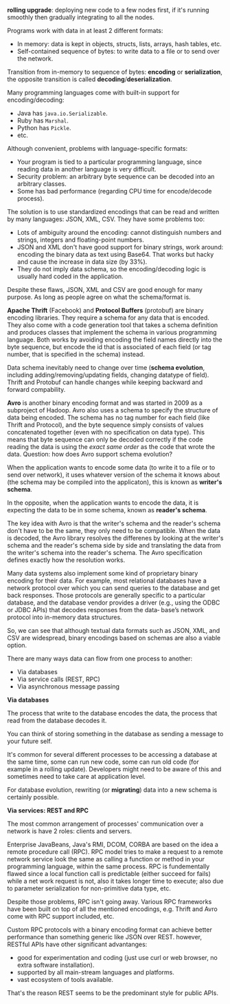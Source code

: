 **rolling upgrade**: deploying new code to a few nodes first, if it's running smoothly then gradually integrating to all the nodes.

Programs work with data in at least 2 different formats:
- In memory: data is kept in objects, structs, lists, arrays, hash tables, etc.
- Self-contained sequence of bytes: to write data to a file or to send over the network.

Transition from in-memory to sequence of bytes: **encoding** or **serialization**, the opposite transition is called **decoding**/**deserialization**.

Many programming languages come with built-in support for encoding/decoding:
- Java has `java.io.Serializable`.
- Ruby has `Marshal`.
- Python has `Pickle`.
- etc.

Although convenient, problems with language-specific formats:
- Your program is tied to a particular programming language, since reading data in another language is very difficult.
- Security problem: an arbitrary byte sequence can be decoded into an arbitrary classes.
- Some has bad performance (regarding CPU time for encode/decode process).

The solution is to use standardized encodings that can be read and written by many languages: JSON, XML, CSV. They have some problems too:
- Lots of ambiguity around the encoding: cannot distinguish numbers and strings, integers and floating-point numbers.
- JSON and XML don't have good support for binary strings, work around: encoding the binary data as text using Base64. That works but hacky and cause the increase in data size (by 33%).
- They do not imply data schema, so the encoding/decoding logic is usually hard coded in the application.

Despite these flaws, JSON, XML and CSV are good enough for many purpose. As long as people agree on what the schema/format is.

**Apache Thrift** (Facebook) and **Protocol Buffers** (protobuf) are binary encoding libraries. They require a schema for any data that is encoded. They also come with a code generation tool that takes a schema definition and produces classes that implement the schema in various programming language. Both works by avoiding encoding the field names directly into the byte sequence, but encode the id that is associated of each field (or tag number, that is specified in the schema) instead.

Data schema inevitably need to change over time (**schema evolution**, including adding/removing/updating fields, changing datatype of field). Thrift and Protobuf can handle changes while keeping backward and forward compability.

**Avro** is another binary encoding format and was started in 2009 as a subproject of Hadoop. Avro also uses a schema to specify the structure of data being encoded. The schema has no tag number for each field (like Thrift and Protocol), and the byte sequence simply consists of values concatenated together (even with no specification on data type). This means that byte sequence can only be decoded correctly if the code reading the data is using the _exact same order_ as the code that wrote the data. Question: how does Avro support schema evolution?

When the application wants to encode some data (to write it to a file or to send over network), it uses whatever version of the schema it knows about (the schema may be compiled into the applicaton), this is known as **writer's schema**.

In the opposite, when the application wants to encode the data, it is expecting the data to be in some schema, known as **reader's schema**.

The key idea with Avro is that the writer's schema and the reader's schema don't have to be the same, they only need to be compatible. When the data is decoded, the Avro library resolves the differenes by looking at the writer's schema and the reader's schema side by side and translating the data from the writer's schema into the reader's schema. The Avro specification defines exactly how the resolution works.

Many data systems also implement some kind of proprietary binary encoding for their data. For example, most relational databases have a network protocol over which you can send queries to the database and get back responses. Those protocols are generally specific to a particular database, and the database vendor provides a driver (e.g., using the ODBC or JDBC APIs) that decodes responses from the data‐ base’s network protocol into in-memory data structures.

So, we can see that although textual data formats such as JSON, XML, and CSV are widespread, binary encodings based on schemas are also a viable option.

There are many ways data can flow from one process to another:
- Via databases
- Via service calls (REST, RPC)
- Via asynchronous message passing

**Via databases**

The process that write to the database encodes the data, the process that read from the database decodes it.

You can think of storing something in the database as sending a message to your future self.

It's common for several different processes to be accessing a database at the same time, some can run new code, some can run old code (for example in a rolling update). Developers might need to be aware of this and sometimes need to take care at application level.

For database evolution, rewriting (or **migrating**) data into a new schema is certainly possible.

**Via services: REST and RPC**

The most common arrangement of processes' communication over a network is have 2 roles: clients and servers.

Enterprise JavaBeans, Java's RMI, DCOM, CORBA are based on the idea a remote procedure call (RPC). RPC model tries to make a request to a remote network service look the same as calling a function or method in your programming language, within the same process. RPC is fundementally flawed since a local function call is predictable (either succeed for fails) while a net work request is not, also it takes longer time to execute; also due to parameter serialization for non-primitive data type, etc.

Despite those problems, RPC isn't going away. Various RPC frameworks have been built on top of all the mentioned encodings, e.g. Thrift and Avro come with RPC support included, etc.

Custom RPC protocols with a binary encoding format can achieve better performance than something generic like JSON over REST. however, RESTful APIs have other significant advantanges:
- good for experimentation and coding (just use curl or web browser, no extra software installation).
- supported by all main-stream languages and platforms.
- vast ecosystem of tools available.

That's the reason REST seems to be the predominant style for public APIs.
